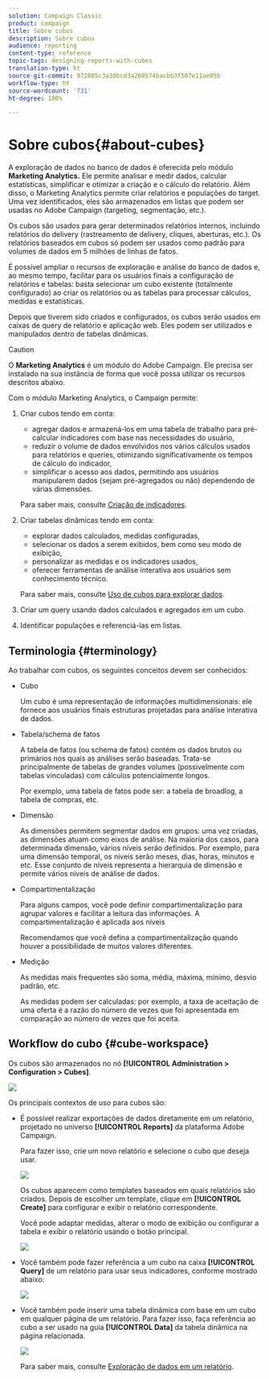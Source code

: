 ```yaml
---
solution: Campaign Classic
product: campaign
title: Sobre cubos
description: Sobre cubos
audience: reporting
content-type: reference
topic-tags: designing-reports-with-cubes
translation-type: ht
source-git-commit: 972885c3a38bcd3a260574bacbb3f507e11ae05b
workflow-type: ht
source-wordcount: '731'
ht-degree: 100%

---
```



# Sobre cubos{#about-cubes}

A exploração de dados no banco de dados é oferecida pelo módulo **Marketing Analytics.** Ele permite analisar e medir dados, calcular estatísticas, simplificar e otimizar a criação e o cálculo do relatório. Além disso, o Marketing Analytics permite criar relatórios e populações do target. Uma vez identificados, eles são armazenados em listas que podem ser usadas no Adobe Campaign (targeting, segmentação, etc.).

Os cubos são usados para gerar determinados relatórios internos, incluindo relatórios do delivery (rastreamento de delivery, cliques, aberturas, etc.). Os relatórios baseados em cubos só podem ser usados como padrão para volumes de dados em 5 milhões de linhas de fatos.

É possível ampliar o recursos de exploração e análise do banco de dados e, ao mesmo tempo, facilitar para os usuários finais a configuração de relatórios e tabelas: basta selecionar um cubo existente (totalmente configurado) ao criar os relatórios ou as tabelas para processar cálculos, medidas e estatísticas.

Depois que tiverem sido criados e configurados, os cubos serão usados em caixas de query de relatório e aplicação web. Eles podem ser utilizados e manipulados dentro de tabelas dinâmicas.

>[!CAUTION]
>
>O **Marketing Analytics** é um módulo do Adobe Campaign. Ele precisa ser instalado na sua instância de forma que você possa utilizar os recursos descritos abaixo.

Com o módulo Marketing Analytics, o Campaign permite:

1. Criar cubos tendo em conta:

   * agregar dados e armazená-los em uma tabela de trabalho para pré-calcular indicadores com base nas necessidades do usuário,
   * reduzir o volume de dados envolvidos nos vários cálculos usados para relatórios e queries, otimizando significativamente os tempos de cálculo do indicador,
   * simplificar o acesso aos dados, permitindo aos usuários manipularem dados (sejam pré-agregados ou não) dependendo de várias dimensões.

   Para saber mais, consulte [Criação de indicadores](../../reporting/using/creating-indicators.md).

1. Criar tabelas dinâmicas tendo em conta:

   * explorar dados calculados, medidas configuradas,
   * selecionar os dados a serem exibidos, bem como seu modo de exibição,
   * personalizar as medidas e os indicadores usados,
   * oferecer ferramentas de análise interativa aos usuários sem conhecimento técnico.

   Para saber mais, consulte [Uso de cubos para explorar dados](../../reporting/using/using-cubes-to-explore-data.md).

1. Criar um query usando dados calculados e agregados em um cubo.
1. Identificar populações e referenciá-las em listas.

## Terminologia {#terminology}

Ao trabalhar com cubos, os seguintes conceitos devem ser conhecidos:

* Cubo

   Um cubo é uma representação de informações multidimensionais: ele fornece aos usuários finais estruturas projetadas para análise interativa de dados.

* Tabela/schema de fatos

   A tabela de fatos (ou schema de fatos) contém os dados brutos ou primários nos quais as análises serão baseadas. Trata-se principalmente de tabelas de grandes volumes (possivelmente com tabelas vinculadas) com cálculos potencialmente longos.

   Por exemplo, uma tabela de fatos pode ser: a tabela de broadlog, a tabela de compras, etc.

* Dimensão

   As dimensões permitem segmentar dados em grupos: uma vez criadas, as dimensões atuam como eixos de análise. Na maioria dos casos, para determinada dimensão, vários níveis serão definidos. Por exemplo, para uma dimensão temporal, os níveis serão meses, dias, horas, minutos e etc. Esse conjunto de níveis representa a hierarquia de dimensão e permite vários níveis de análise de dados.

* Compartimentalização

   Para alguns campos, você pode definir compartimentalização para agrupar valores e facilitar a leitura das informações. A compartimentalização é aplicada aos níveis

   Recomendamos que você defina a compartimentalização quando houver a possibilidade de muitos valores diferentes.

* Medição

   As medidas mais frequentes são soma, média, máxima, mínimo, desvio padrão, etc.

   As medidas podem ser calculadas: por exemplo, a taxa de aceitação de uma oferta é a razão do número de vezes que foi apresentada em comparação ao número de vezes que foi aceita.

## Workflow do cubo {#cube-workspace}

Os cubos são armazenados no nó **[!UICONTROL Administration > Configuration > Cubes]**.

![](assets/s_advuser_cube_node.png)

Os principais contextos de uso para cubos são:

* É possível realizar exportações de dados diretamente em um relatório, projetado no universo **[!UICONTROL Reports]** da plataforma Adobe Campaign.

   Para fazer isso, crie um novo relatório e selecione o cubo que deseja usar.

   ![](assets/cube_create_new.png)

   Os cubos aparecem como templates baseados em quais relatórios são criados. Depois de escolher um template, clique em **[!UICONTROL Create]** para configurar e exibir o relatório correspondente.

   Você pode adaptar medidas, alterar o modo de exibição ou configurar a tabela e exibir o relatório usando o botão principal.

   ![](assets/cube_display_new.png)

* Você também pode fazer referência a um cubo na caixa **[!UICONTROL Query]** de um relatório para usar seus indicadores, conforme mostrado abaixo:

   ![](assets/s_advuser_query_using_a_cube.png)

* Você também pode inserir uma tabela dinâmica com base em um cubo em qualquer página de um relatório. Para fazer isso, faça referência ao cubo a ser usado na guia **[!UICONTROL Data]** da tabela dinâmica na página relacionada.

   ![](assets/s_advuser_cube_in_report.png)

   Para saber mais, consulte [Exploração de dados em um relatório](../../reporting/using/using-cubes-to-explore-data.md#exploring-the-data-in-a-report).

